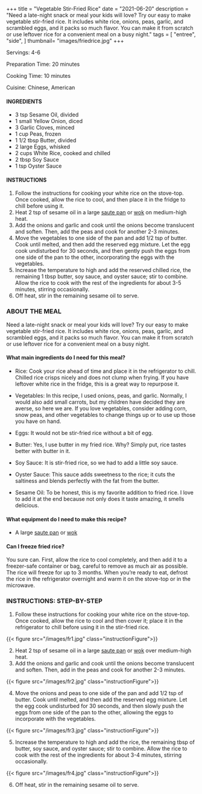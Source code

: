 +++
title = "Vegetable Stir-Fried Rice"
date = "2021-06-20"
description = "Need a late-night snack or meal your kids will love? Try our easy to make vegetable stir-fried rice. It includes white rice, onions, peas, garlic, and scrambled eggs, and it packs so much flavor. You can make it from scratch or use leftover rice for a convenient meal on a busy night."
tags = [
    "entree",
    "side",
]
thumbnail= "images/friedrice.jpg"
+++

Servings: 4-6 <!--more-->

Preparation Time: 20 minutes 

Cooking Time: 10 minutes 

Cuisine: Chinese, American  

#### INGREDIENTS 

* 3 tsp Sesame Oil, divided
* 1 small Yellow Onion, diced 
* 3 Garlic Cloves, minced 
* 1 cup Peas, frozen
* 1 1/2 tbsp Butter, divided
* 2 large Eggs, whisked
* 2 cups White Rice, cooked and chilled  
* 2 tbsp Soy Sauce 
* 1 tsp Oyster Sauce 

#### INSTRUCTIONS

1. Follow the instructions for cooking your white rice on the stove-top. Once cooked, allow the rice to cool, and then place it in the fridge to chill before using it. 
2. Heat 2 tsp of sesame oil in a large [saute pan](https://amzn.to/35LnBg1) or [wok](https://amzn.to/3cS6RI4) on medium-high heat. 
3. Add the onions and garlic and cook until the onions become translucent and soften. Then, add the peas and cook for another 2-3 minutes. 
4. Move the vegetables to one side of the pan and add 1/2 tsp of butter. Cook until melted, and then add the reserved egg mixture. Let the egg cook undisturbed for 30 seconds, and then gently push the eggs from one side of the pan to the other, incorporating the eggs with the vegetables. 
5. Increase the temperature to high and add the reserved chilled rice, the remaining 1 tbsp butter, soy sauce, and oyster sauce; stir to combine. Allow the rice to cook with the rest of the ingredients for about 3-5 minutes, stirring occasionally. 
6. Off heat, stir in the remaining sesame oil to serve. 

### ABOUT THE MEAL

Need a late-night snack or meal your kids will love? Try our easy to make vegetable stir-fried rice. It includes white rice, onions, peas, garlic, and scrambled eggs, and it packs so much flavor. You can make it from scratch or use leftover rice for a convenient meal on a busy night.

#### What main ingredients do I need for this meal?

* Rice: Cook your rice ahead of time and place it in the refrigerator to chill. Chilled rice crisps nicely and does not clump when frying. If you have leftover white rice in the fridge, this is a great way to repurpose it. 

* Vegetables: In this recipe, I used onions, peas, and garlic. Normally, I would also add small carrots, but my children have decided they are averse, so here we are. If you love vegetables, consider adding corn, snow peas, and other vegetables to change things up or to use up those you have on hand. 

* Eggs: It would not be stir-fried rice without a bit of egg.  

* Butter: Yes, I use butter in my fried rice. Why? Simply put, rice tastes better with butter in it. 

* Soy Sauce: It is stir-fried rice, so we had to add a little soy sauce. 

* Oyster Sauce: This sauce adds sweetness to the rice; it cuts the saltiness and blends perfectly with the fat from the butter. 

* Sesame Oil: To be honest, this is my favorite addition to fried rice. I love to add it at the end because not only does it taste amazing, it smells delicious. 

#### What equipment do I need to make this recipe?

* A large [saute pan](https://amzn.to/35LnBg1) or [wok](https://amzn.to/3cS6RI4)

#### Can I freeze fried rice?

You sure can. First, allow the rice to cool completely, and then add it to a freezer-safe container or bag, careful to remove as much air as possible. The rice will freeze for up to 3 months. When you’re ready to eat, defrost the rice in the refrigerator overnight and warm it on the stove-top or in the microwave.

### INSTRUCTIONS: STEP-BY-STEP  

1. Follow these instructions for cooking your white rice on the stove-top. Once cooked, allow the rice to cool and then cover it; place it in the refrigerator to chill before using it in the stir-fried rice. 

{{< figure src="/images/fr1.jpg" class="instructionFigure">}}

2. Heat 2 tsp of sesame oil in a large [saute pan](https://amzn.to/35LnBg1) or [wok](https://amzn.to/3cS6RI4) over medium-high heat. 
3. Add the onions and garlic and cook until the onions become translucent and soften. Then, add in the peas and cook for another 2-3 minutes. 

{{< figure src="/images/fr2.jpg" class="instructionFigure">}}

4. Move the onions and peas to one side of the pan and add 1/2 tsp of butter. Cook until melted, and then add the reserved egg mixture. Let the egg cook undisturbed for 30 seconds, and then slowly push the eggs from one side of the pan to the other, allowing the eggs to incorporate with the vegetables. 

{{< figure src="/images/fr3.jpg" class="instructionFigure">}}

5. Increase the temperature to high and add the rice, the remaining tbsp of butter, soy sauce, and oyster sauce; stir to combine. Allow the rice to cook with the rest of the ingredients for about 3-4 minutes, stirring occasionally. 

{{< figure src="/images/fr4.jpg" class="instructionFigure">}}

6. Off heat, stir in the remaining sesame oil to serve. 

